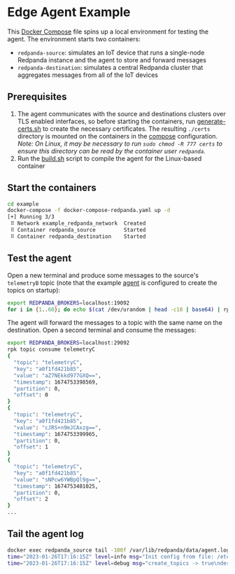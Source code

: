# Edge Agent Example

This [Docker Compose](.docker-compose-redpanda.yaml) file spins up a local environment for testing the agent. The environment starts two containers:

- `redpanda-source`: simulates an IoT device that runs a single-node Redpanda instance and the agent to store and forward messages
- `redpanda-destination`: simulates a central Redpanda cluster that aggregates messages from all of the IoT devices

## Prerequisites

1. The agent communicates with the source and destinations clusters over TLS enabled interfaces, so before starting the containers, run [generate-certs.sh](./generate-certs.sh) to create the necessary certificates. The resulting `./certs` directory is mounted on the containers in the [compose](./compose.yaml) configuration. *Note: On Linux, it may be necessary to run `sudo chmod -R 777 certs` to ensure this directory can be read by the container user `redpanda`.*
2. Run the [build.sh](./build.sh) script to compile the agent for the Linux-based container

## Start the containers

```bash
cd example
docker-compose -f docker-compose-redpanda.yaml up -d
[+] Running 3/3
 ⠿ Network example_redpanda_network  Created
 ⠿ Container redpanda_source         Started
 ⠿ Container redpanda_destination    Started
```

## Test the agent

Open a new terminal and produce some messages to the source's `telemetryB` topic (note that the example [agent](./agent.yaml) is configured to create the topics on startup):

```bash
export REDPANDA_BROKERS=localhost:19092
for i in {1..60}; do echo $(cat /dev/urandom | head -c10 | base64) | rpk topic produce telemetryB; sleep 1; done
```

The agent will forward the messages to a topic with the same name on the destination. Open a second terminal and consume the messages:

```bash
export REDPANDA_BROKERS=localhost:29092
rpk topic consume telemetryC
{
  "topic": "telemetryC",
  "key": "a0f1fd421b85",
  "value": "aZ7NEkkd977GXQ==",
  "timestamp": 1674753398569,
  "partition": 0,
  "offset": 0
}
{
  "topic": "telemetryC",
  "key": "a0f1fd421b85",
  "value": "cJRS+n9mJCAxzg==",
  "timestamp": 1674753399965,
  "partition": 0,
  "offset": 1
}
{
  "topic": "telemetryC",
  "key": "a0f1fd421b85",
  "value": "sNPcw6YWBpQl9g==",
  "timestamp": 1674753401025,
  "partition": 0,
  "offset": 2
}
...
```

## Tail the agent log

```bash
docker exec redpanda_source tail -100f /var/lib/redpanda/data/agent.log
time="2023-01-26T17:16:15Z" level=info msg="Init config from file: /etc/redpanda/agent.yaml"
time="2023-01-26T17:16:15Z" level=debug msg="create_topics -> true\ndestination.bootstrap_